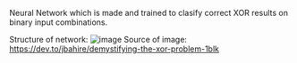 Neural Network which is made and trained to clasify correct XOR results on binary input combinations.

Structure of network:
![image](https://github.com/Maciey3/xor_neural_network/assets/122358223/788b65a3-6799-4767-942c-1fde04337a59)
Source of image: https://dev.to/jbahire/demystifying-the-xor-problem-1blk

